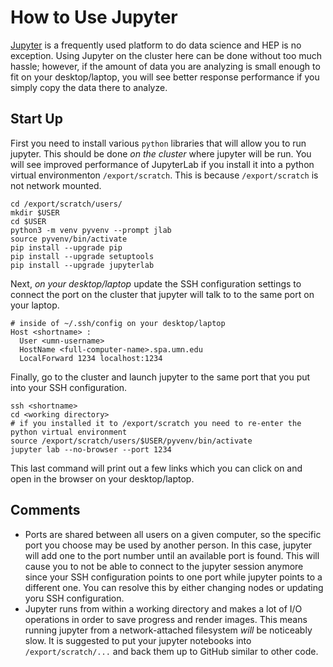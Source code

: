 # How to Use Jupyter

[Jupyter](https://jupyter.org/) is a frequently used platform to do data science and HEP is no exception.
Using Jupyter on the cluster here can be done without too much hassle; however, if the amount of data
you are analyzing is small enough to fit on your desktop/laptop, you will see better response performance
if you simply copy the data there to analyze.

## Start Up
First you need to install various `python` libraries that will allow you to run jupyter.
This should be done _on the cluster_ where jupyter will be run. You will see improved performance of JupyterLab 
if you install it into a python virtual environmenton `/export/scratch`. 
This is because `/export/scratch` is not network mounted.
```
cd /export/scratch/users/
mkdir $USER
cd $USER
python3 -m venv pyvenv --prompt jlab
source pyvenv/bin/activate
pip install --upgrade pip
pip install --upgrade setuptools
pip install --upgrade jupyterlab
```

Next, _on your desktop/laptop_ update the SSH configuration settings to connect the port on the cluster
that jupyter will talk to to the same port on your laptop.
```
# inside of ~/.ssh/config on your desktop/laptop
Host <shortname> :
  User <umn-username>
  HostName <full-computer-name>.spa.umn.edu
  LocalForward 1234 localhost:1234
```

Finally, go to the cluster and launch jupyter to the same port that you put into your SSH configuration.
```
ssh <shortname>
cd <working directory>
# if you installed it to /export/scratch you need to re-enter the python virtual environment
source /export/scratch/users/$USER/pyvenv/bin/activate
jupyter lab --no-browser --port 1234
```
This last command will print out a few links which you can click on and open in the browser on your desktop/laptop.

## Comments
- Ports are shared between all users on a given computer, so the specific port you choose may be used by another person.
  In this case, jupyter will add one to the port number until an available port is found. This will cause you to not be
  able to connect to the jupyter session anymore since your SSH configuration points to one port while jupyter points to
  a different one. You can resolve this by either changing nodes or updating yoru SSH configuration.
- Jupyter runs from within a working directory and makes a lot of I/O operations in order to save progress and render
  images. This means running jupyter from a network-attached filesystem _will_ be noticeably slow. It is suggested to
  put your jupyter notebooks into `/export/scratch/...` and back them up to GitHub similar to other code.

